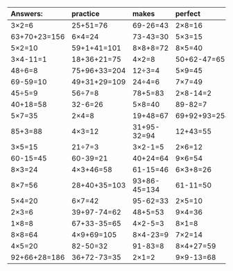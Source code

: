 | Answers: | practice | makes | perfect | ! |
| :--- | :--- | :--- | :--- | :--- |
| 3×2=6 | 25+51=76 | 69-26=43 | 2×8=16 | 9×8=72 | 
| 63+70+23=156 | 6×4=24 | 73-43=30 | 5×3=15 | 30+55=85 | 
| 5×2=10 | 59+1+41=101 | 8×8+8=72 | 8×5=40 | 4×6=24 | 
| 3×4-11=1 | 18+36+21=75 | 4×2=8 | 50+62-47=65 | 68+45-72=41 | 
| 48÷6=8 | 75+96+33=204 | 12÷3=4 | 5×9=45 | 7-1=6 | 
| 69-59=10 | 49+31+29=109 | 24÷4=6 | 7×7=49 | 13+67=80 | 
| 45÷5=9 | 56÷7=8 | 78+5=83 | 2×8-14=2 | 36÷4=9 | 
| 40+18=58 | 32-6=26 | 5×8=40 | 89-82=7 | 1+49=50 | 
| 5×7=35 | 2×4=8 | 19+48=67 | 69+92+93=254 | 8×4=32 | 
| 85+3=88 | 4×3=12 | 31+95-32=94 | 12+43=55 | 41+40=81 | 
| 3×5=15 | 21÷7=3 | 3×2-1=5 | 2×6=12 | 6×9-16=38 | 
| 60-15=45 | 60-39=21 | 40+24=64 | 9×6=54 | 83-15=68 | 
| 8×3=24 | 4×3+46=58 | 61-15=46 | 6×3+8=26 | 18÷6=3 | 
| 8×7=56 | 28+40+35=103 | 93+86-45=134 | 61-11=50 | 10+56=66 | 
| 5×4=20 | 6×7=42 | 95-62=33 | 2×5=10 | 2×8+15=31 | 
| 2×3=6 | 39+97-74=62 | 48+5=53 | 9×4=36 | 9×5=45 | 
| 1×8=8 | 67+33-35=65 | 4×2-5=3 | 8×1=8 | 7×3=21 | 
| 8×8=64 | 4×9+69=105 | 8×4-23=9 | 7×2=14 | 80-69=11 | 
| 4×5=20 | 82-50=32 | 91-83=8 | 8×4+27=59 | 21+73+61=155 | 
| 92+66+28=186 | 36+72-73=35 | 2×1=2 | 9×9-13=68 | 8÷2=4 | 

